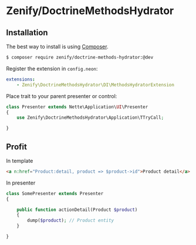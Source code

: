 # Zenify/DoctrineMethodsHydrator


## Installation

The best way to install is using [Composer](http://getcomposer.org/).

```sh
$ composer require zenify/doctrine-methods-hydrator:@dev
```

Register the extension in `config.neon`:

```yaml
extensions:
	- Zenify\DoctrineMethodsHydrator\DI\MethodsHydratorExtension
```

Place trait to your parent presenter or control:

```php
class Presenter extends Nette\Application\UI\Presenter
{
	use Zenify\DoctrineMethodsHydrator\Application\TTryCall;

}
```


## Profit

In template

```html
<a n:href="Product:detail, product => $product->id">Product detail</a>
```

In presenter

```php
class SomePresenter extends Presenter
{

	public function actionDetail(Product $product)
	{
		dump($product); // Product entity
	}

}
```
